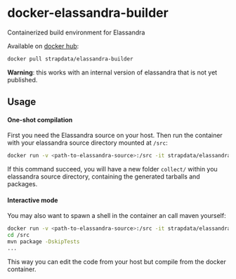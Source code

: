 # docker-elassandra-builder
Containerized build environment for Elassandra

Available on [docker hub](https://hub.docker.com/r/strapdata/elassandra-builder/):
```bash
docker pull strapdata/elassandra-builder
```

**Warning**: this works with an internal version of elassandra that is not yet published.

## Usage

#### One-shot compilation
First you need the Elassandra source on your host. Then run the container with your elassandra source directory mounted at `/src`:
```bash
docker run -v <path-to-elassandra-source>:/src -it strapdata/elassandra-builder
```
If this command succeed, you will have a new folder `collect/` within you elassandra source directory, containing the generated tarballs and packages.


#### Interactive mode
You may also want to spawn a shell in the container an call maven yourself:
```bash
docker run -v <path-to-elassandra-source>:/src -it strapdata/elassandra-builder bash
cd /src
mvn package -DskipTests
...
```

This way you can edit the code from your host but compile from the docker container.
